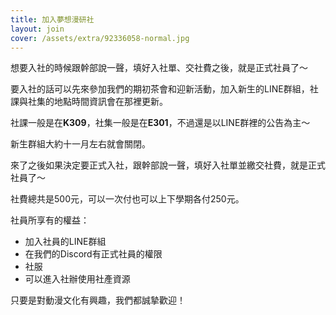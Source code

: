 ```yaml
---
title: 加入夢想漫研社
layout: join
cover: /assets/extra/92336058-normal.jpg
---
```


想要入社的時候跟幹部說一聲，填好入社單、交社費之後，就是正式社員了〜

<!-- 這學期的行事曆： -->

<!-- ![111-1行事曆](/assets/calendar/111-1.png) -->

要入社的話可以先來參加我們的期初茶會和迎新活動，加入新生的LINE群組，社課與社集的地點時間資訊會在那裡更新。

社課一般是在**K309**，社集一般是在**E301**，不過還是以LINE群裡的公告為主〜

新生群組大約十一月左右就會關閉。

來了之後如果決定要正式入社，跟幹部說一聲，填好入社單並繳交社費，就是正式社員了〜

社費總共是500元，可以一次付也可以上下學期各付250元。

社員所享有的權益：

- 加入社員的LINE群組
- 在我們的Discord有正式社員的權限
- 社服
- 可以進入社辦使用社產資源

只要是對動漫文化有興趣，我們都誠摯歡迎！
